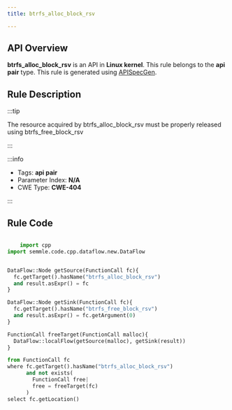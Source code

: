 ```yaml
---
title: btrfs_alloc_block_rsv

---
```



## API Overview
**btrfs_alloc_block_rsv** is an API in **Linux kernel**. This rule belongs to the **api pair** type. This rule is generated using [APISpecGen](../../tools/APISpecGen).
## Rule Description

:::tip

The resource acquired by btrfs_alloc_block_rsv must be properly released using btrfs_free_block_rsv

:::

:::info

- Tags: **api pair**
- Parameter Index: **N/A**
- CWE Type: **CWE-404**

:::

## Rule Code
```python

    import cpp
import semmle.code.cpp.dataflow.new.DataFlow


DataFlow::Node getSource(FunctionCall fc){
  fc.getTarget().hasName("btrfs_alloc_block_rsv")
  and result.asExpr() = fc
}

DataFlow::Node getSink(FunctionCall fc){
  fc.getTarget().hasName("btrfs_free_block_rsv")
  and result.asExpr() = fc.getArgument(0)
}

FunctionCall freeTarget(FunctionCall malloc){
  DataFlow::localFlow(getSource(malloc), getSink(result))
}

from FunctionCall fc
where fc.getTarget().hasName("btrfs_alloc_block_rsv")
      and not exists(
        FunctionCall free| 
        free = freeTarget(fc)
      )
select fc.getLocation()

    
```